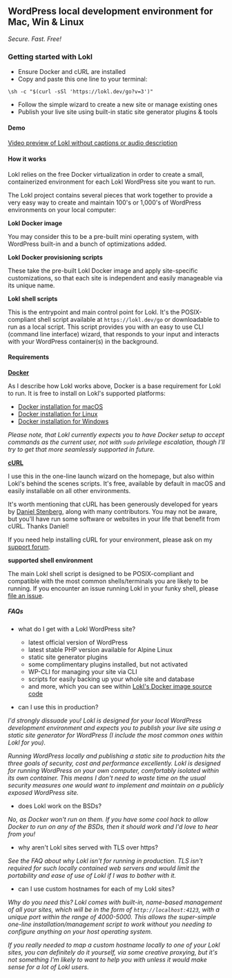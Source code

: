 ---
---

## WordPress local development environment for Mac, Win & Linux

*Secure. Fast. Free!*

### Getting started with Lokl

 - Ensure Docker and cURL are installed
 - Copy and paste this one line to your terminal:

`\sh -c "$(curl -sSl 'https://lokl.dev/go?v=3')"`

 - Follow the simple wizard to create a new site or manage existing ones
 - Publish your live site using built-in static site generator plugins & tools

#### Demo

[Video preview of Lokl without captions or audio description](https://youtu.be/MuWIXLUQOF0)

#### How it works

Lokl relies on the free Docker virtualization in order to create a small,
 containerized environment for each Lokl WordPress site you want to run. 

The Lokl project contains several pieces that work together to provide a very
 easy way to create and maintain 100's or 1,000's of WordPress environments on
 your local computer:

**Lokl Docker image**

You may consider this to be a pre-built mini operating system, with WordPress
 built-in and a bunch of optimizations added.

**Lokl Docker provisioning scripts**

These take the pre-built Lokl Docker image and apply site-specific
 customizations, so that each site is independent and easily manageable via its
 unique name.

**Lokl shell scripts**

This is the entrypoint and main control point for Lokl. It's the POSIX-compliant
 shell script available at `https://lokl.dev/go` or downloadable to run as a
 local script. This script provides you with an easy to use CLI (command line
 interface) wizard, that responds to your input and interacts with your
 WordPress container(s) in the background.


#### Requirements

**[Docker](https://www.docker.com/)**

As I describe how Lokl works above, Docker is a base requirement for Lokl to
 run. It is free to install on Lokl's supported platforms:

 - [Docker installation for macOS](https://docs.docker.com/docker-for-mac/install/)
 - [Docker installation for Linux](https://docs.docker.com/engine/install/)
 - [Docker installation for Windows](https://docs.docker.com/docker-for-windows/install/)

*Please note, that Lokl currently expects you to have Docker setup to accept
 commands as the current user, not with `sudo` privilege escalation, though I'll
 try to get that more seamlessly supported in future.*

**[cURL](https://curl.haxx.se/)**

I use this in the one-line launch wizard on the homepage, but also within
 Lokl's behind the scenes scripts. It's free, available by default in macOS and
 easily installable on all other environments.

It's worth mentioning that cURL has been generously developed for years by
 [Daniel Stenberg](https://daniel.haxx.se), along with many contributors. You
 may not be aware, but you'll have run some software or websites in your life
 that benefit from cURL. Thanks Daniel!

If you need help installing cURL for your environment, please ask on my
 [support forum](https://staticword.press).

**supported shell environment**

The main Lokl shell script is designed to be POSIX-compliant and compatible with
 the most common shells/terminals you are likely to be running. If you encounter
 an issue running Lokl in your funky shell, please [file an issue](https://github.com/lokl-dev/go).


##### FAQs

 - what do I get with a Lokl WordPress site?
   - latest official version of WordPress
   - latest stable PHP version available for Alpine Linux  
   - static site generator plugins
   - some complimentary plugins installed, but not activated
   - WP-CLI for managing your site via CLI
   - scripts for easily backing up your whole site and database
   - and more, which you can see within [Lokl's Docker image source code](https://github.com/lokl-dev/lokl)

 - can I use this in production?

*I'd strongly dissuade you! Lokl is designed for your local WordPress development
 environment and expects you to publish your live site using a static site
 generator for WordPress (I include the most common ones within Lokl for you).*

*Running WordPress locally and publishing a static site to production hits the
 three goals of security, cost and performance excellently. Lokl is designed for
 running WordPress on your own computer, comfortably isolated within its own
 container. This means I don't need to waste time on the usual security
 measures one would want to implement and maintain on a publicly exposed
 WordPress site.*

 - does Lokl work on the BSDs?

*No, as Docker won't run on them. If you have some cool hack to allow Docker to
 run on any of the BSDs, then it should work and I'd love to hear from you!*

 - why aren't Lokl sites served with TLS over https?

*See the FAQ about why Lokl isn't for running in production. TLS isn't required
 for such locally contained web servers and would limit the portability and ease
 of use of Lokl if I was to bother with it.*

 - can I use custom hostnames for each of my Lokl sites?

*Why do you need this? Lokl comes with built-in, name-based management of all
 your sites, which will be in the form of `http://localhost:4123`, with a
 unique port within the range of 4000-5000. This allows the super-simple
 one-line installation/management script to work without you needing to
 configure anything on your host operating system.*

*If you really needed to map a custom hostname locally to one of your Lokl sites,
 you can definitely do it yourself, via some creative proxying, but it's not
 something I'm likely to want to help you with unless it would make sense for a
 lot of Lokl users.*

